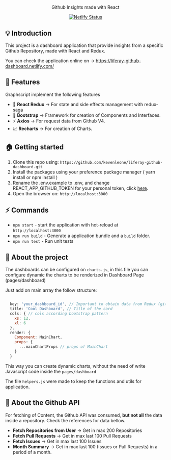 # 

<p align="center"> Github Insights made with React </p>

<p align="center">
  <a href='https://app.netlify.com/sites/liferay-github-dashboard/deploys'><img src='https://api.netlify.com/api/v1/badges/136190dc-5fbe-4f4c-9581-6f99a3cf57c3/deploy-status' alt='Netlify Status' />
  </a>
</p>

## :bulb: Introduction 

This project is a dashboard application that provide insights from a specific Github Repository, made with React and Redux.

You can check the application online on -> https://liferay-github-dashboard.netlify.com/


## :tada: Features

Graphscript implement the following features


- :book: **React Redux** -> For state and side effects management with redux-saga
- :nail_care: **Bootstrap** -> Framework for creation of Components and Interfaces. 
- :zap: **Axios** -> For request data from Github V4.
- :chart_with_upwards_trend: **Recharts** -> For creation of Charts. 

## :house: Getting started

1. Clone this repo using: `https://github.com/kevenleone/liferay-github-dashboard.git`
2. Install the packages using your preference package manager ( yarn install or npm install )
3. Rename the .env.example to .env, and change REACT_APP_GITHUB_TOKEN for your personal token, click <a href='https://help.github.com/en/github/authenticating-to-github/creating-a-personal-access-token-for-the-command-line'> here</a>.
4. Open the browser on: `http://localhost:3000`

## :zap: Commands
- `npm start` - start the application with hot-reload at `http://localhost:3000`
- `npm run build` - Generate a application bundle and a `build` folder.
- `npm run test` - Run unit tests

## :ticket: About the project

The dashboards can be configured on <code>charts.js</code>, in this file you can configure dynamic the charts to be renderized in Dashboard Page (pages/dashboard)

Just add on main array the follow structure:

```javascript

  key: 'your_dashboard_id', // Important to obtain data from Redux (github.dashboard)
  title: 'Cool Dashboard', // Title of the card
  cols: { // cols according bootstrap pattern
    xs: 12,
    xl: 6
  },
  render: {
    Component: MainChart,
    props: {
      ...mainChartProps // props of MainChart
    }
  }
```
This way you can create dynamic charts, without the need of write Javascript code inside the <code>pages/dashboard</code>

The file <code>helpers.js</code> were made to keep the functions and utils for application.

## :page_with_curl: About the Github API

For fetching of Content, the Github API was consumed, **but not all** the data inside a repository. Check the references for data bellow.

* **Fetch Repositories from User**  -> Get in max 200 Repositories
* **Fetch Pull Requests** -> Get in max last 100 Pull Requests
* **Fetch Issues** -> Get in max last 100 Issues
* **Month Summary** -> Get in max last 100 (Issues or Pull Requests) in a period of a month.